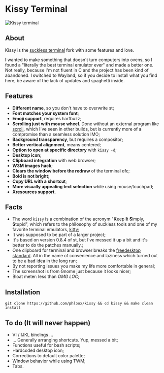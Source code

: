 # Kissy Terminal

![Kissy terminal](https://i.postimg.cc/1RNFRP5F/kissy.jpg "kissy terminal")

## About

Kissy is the [suckless terminal](https://st.suckless.org/) fork with some features and love.

I wanted to make something that doesn't turn computers into ovens, so I found a "literally the best terminal emulator ever" and made a better one. Not really, because I'm not fluent in C and the project has been kind of abandoned. I switched to Wayland, so if you decide to install what you find here, be aware of the lack of updates and spaghetti inside.

## Features

- **Different name**, so you don't have to overwrite st;
- **Font matches your system font**;
- **Emoji support**, requires harfbuzz;
- **Scrolling just with mouse wheel**. Done without an external program like [scroll](https://tools.suckless.org/scroll/), which I've seen in other builds, but is currently more of a compromise than a seamless solution IMO;
- **Background transparency**, but requires a compositor;
- **Better vertical alignment**, means centered;
- **Option to open at specific directory** with `kissy -d`;
- **Desktop icon**;
- **Clipboard integration** with web browser;
- **W3M images hack**;
- **Clears the window before the redraw** of the terminal ofc;
- **Bold is not bright**;
- **Copy URL with a shortcut**;
- **More visually appealing text selection** while using mouse/touchpad;
- **Xresources support**.

## Facts

- The word `kissy` is a combination of the acronym "**K**eep **I**t **S**imply, **S**tupid", which refers to the philosophy of suckless tools and one of my favorite terminal emulators, [kitty](https://sw.kovidgoyal.net/kitty/);
- It was supposed to be part of a larger project;
- It's based on version 0.8.4 of st, but I've messed it up a bit and it's better to do the patches manually.;
- One clipboard for terminal and browser breaks the [freedesktop standard](http://standards.freedesktop.org/clipboards-spec/clipboards-latest.txt). All in the name of convenience and laziness which turned out to be a bad idea in the long run;
- By not reporting issues you make my life more comfortable in general;
- The screenshot is from Gnome just because it looks nicer;
- Bloat meter: less than _OMG LOC_;

## Installation

```
git clone https://github.com/phloox/kissy && cd kissy && make clean install
```

## To do (It will never happen)

- VI / IJKL bindings ...
- ... Generally arranging shortcuts. Yup, messed a bit;
- Functions useful for bash scripts;
- Hardcoded desktop icon;
- Corrections to default color palette;
- Window behavior while using TWM;
- Tabs.
